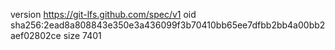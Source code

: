 version https://git-lfs.github.com/spec/v1
oid sha256:2ead8a808843e350e3a436099f3b70410bb65ee7dfbb2bb4a00bb2aef02802ce
size 7401
